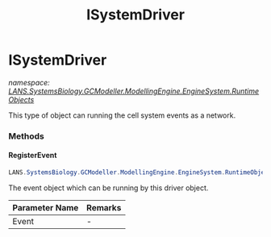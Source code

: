 ﻿---
title: ISystemDriver
---

# ISystemDriver
_namespace: [LANS.SystemsBiology.GCModeller.ModellingEngine.EngineSystem.RuntimeObjects](N-LANS.SystemsBiology.GCModeller.ModellingEngine.EngineSystem.RuntimeObjects.html)_

This type of object can running the cell system events as a network.

### Methods

#### RegisterEvent
```csharp
LANS.SystemsBiology.GCModeller.ModellingEngine.EngineSystem.RuntimeObjects.ISystemDriver.RegisterEvent(LANS.SystemsBiology.GCModeller.ModellingEngine.EngineSystem.RuntimeObjects.IDrivenable)
```
The event object which can be running by this driver object.

|Parameter Name|Remarks|
|--------------|-------|
|Event|-|





